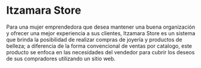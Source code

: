 # Itzamara Store
 Para una mujer emprendedora que desea mantener una buena organización y ofrecer una mejor experiencia a sus clientes, Itzamara Store es un sistema que brinda la posibilidad de  realizar compras de joyería y productos de belleza; a diferencia de la forma convencional de ventas por catalogo, este producto se enfoca en las necesidades del vendedor para cubrir los deseos de sus compradores utilizando un sitio web. 
